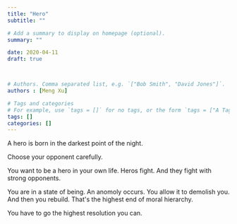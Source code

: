 ```yaml
---
title: "Hero"
subtitle: ""

# Add a summary to display on homepage (optional).
summary: ""

date: 2020-04-11
draft: true



# Authors. Comma separated list, e.g. `["Bob Smith", "David Jones"]`.
authors : [Meng Xu]

# Tags and categories
# For example, use `tags = []` for no tags, or the form `tags = ["A Tag", "Another Tag"]` for one or more tags.
tags: []
categories: []
---
```


A hero is born in the darkest point of the night.

Choose your opponent carefully. 

You want to be a hero in your own life. Heros fight. And they fight with strong opponents.

You are in a state of being. An anomoly occurs. You allow it to demolish you. And then you rebuild. That's the highest end of moral hierarchy.

You have to go the highest resolution you can.
